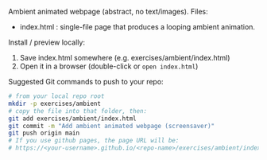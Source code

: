 Ambient animated webpage (abstract, no text/images).
Files:
- index.html : single-file page that produces a looping ambient animation.

Install / preview locally:
1. Save index.html somewhere (e.g. exercises/ambient/index.html)
2. Open it in a browser (double-click or `open index.html`)

Suggested Git commands to push to your repo:
```bash
# from your local repo root
mkdir -p exercises/ambient
# copy the file into that folder, then:
git add exercises/ambient/index.html
git commit -m "Add ambient animated webpage (screensaver)"
git push origin main
# If you use github pages, the page URL will be:
# https://<your-username>.github.io/<repo-name>/exercises/ambient/index.html
```
